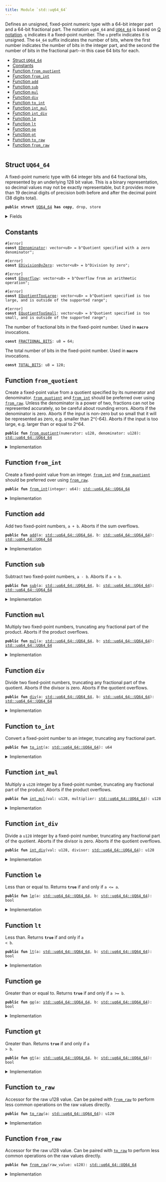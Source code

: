 ```yaml
---
title: Module `std::uq64_64`
---
```


Defines an unsigned, fixed-point numeric type with a 64-bit integer part and a 64-bit fractional
part. The notation <code>uq64_64</code> and <code><a href="../std/uq64_64.md#std_uq64_64_UQ64_64">UQ64_64</a></code> is based on
[Q notation](https://en.wikipedia.org/wiki/Q_(number_format)). <code>q</code> indicates it a fixed-point
number. The <code>u</code> prefix indicates it is unsigned. The <code>64_64</code> suffix indicates the number of
bits, where the first number indicates the number of bits in the integer part, and the second
the number of bits in the fractional part--in this case 64 bits for each.


-  [Struct `UQ64_64`](#std_uq64_64_UQ64_64)
-  [Constants](#@Constants_0)
-  [Function `from_quotient`](#std_uq64_64_from_quotient)
-  [Function `from_int`](#std_uq64_64_from_int)
-  [Function `add`](#std_uq64_64_add)
-  [Function `sub`](#std_uq64_64_sub)
-  [Function `mul`](#std_uq64_64_mul)
-  [Function `div`](#std_uq64_64_div)
-  [Function `to_int`](#std_uq64_64_to_int)
-  [Function `int_mul`](#std_uq64_64_int_mul)
-  [Function `int_div`](#std_uq64_64_int_div)
-  [Function `le`](#std_uq64_64_le)
-  [Function `lt`](#std_uq64_64_lt)
-  [Function `ge`](#std_uq64_64_ge)
-  [Function `gt`](#std_uq64_64_gt)
-  [Function `to_raw`](#std_uq64_64_to_raw)
-  [Function `from_raw`](#std_uq64_64_from_raw)


<pre><code></code></pre>



<a name="std_uq64_64_UQ64_64"></a>

## Struct `UQ64_64`

A fixed-point numeric type with 64 integer bits and 64 fractional bits, represented by an
underlying 128 bit value. This is a binary representation, so decimal values may not be exactly
representable, but it provides more than 19 decimal digits of precision both before and after
the decimal point (38 digits total).


<pre><code><b>public</b> <b>struct</b> <a href="../std/uq64_64.md#std_uq64_64_UQ64_64">UQ64_64</a> <b>has</b> <b>copy</b>, drop, store
</code></pre>



<details>
<summary>Fields</summary>


<dl>
<dt>
<code>0: u128</code>
</dt>
<dd>
</dd>
</dl>


</details>

<a name="@Constants_0"></a>

## Constants


<a name="std_uq64_64_EDenominator"></a>



<pre><code>#[error]
<b>const</b> <a href="../std/uq64_64.md#std_uq64_64_EDenominator">EDenominator</a>: vector&lt;u8&gt; = b"Quotient specified with a zero denominator";
</code></pre>



<a name="std_uq64_64_EDivisionByZero"></a>



<pre><code>#[error]
<b>const</b> <a href="../std/uq64_64.md#std_uq64_64_EDivisionByZero">EDivisionByZero</a>: vector&lt;u8&gt; = b"Division by zero";
</code></pre>



<a name="std_uq64_64_EOverflow"></a>



<pre><code>#[error]
<b>const</b> <a href="../std/uq64_64.md#std_uq64_64_EOverflow">EOverflow</a>: vector&lt;u8&gt; = b"Overflow from an arithmetic operation";
</code></pre>



<a name="std_uq64_64_EQuotientTooLarge"></a>



<pre><code>#[error]
<b>const</b> <a href="../std/uq64_64.md#std_uq64_64_EQuotientTooLarge">EQuotientTooLarge</a>: vector&lt;u8&gt; = b"Quotient specified is too large, and is outside of the supported range";
</code></pre>



<a name="std_uq64_64_EQuotientTooSmall"></a>



<pre><code>#[error]
<b>const</b> <a href="../std/uq64_64.md#std_uq64_64_EQuotientTooSmall">EQuotientTooSmall</a>: vector&lt;u8&gt; = b"Quotient specified is too small, and is outside of the supported range";
</code></pre>



<a name="std_uq64_64_FRACTIONAL_BITS"></a>

The number of fractional bits in the fixed-point number. Used in <code><b>macro</b></code> invocations.


<pre><code><b>const</b> <a href="../std/uq64_64.md#std_uq64_64_FRACTIONAL_BITS">FRACTIONAL_BITS</a>: u8 = 64;
</code></pre>



<a name="std_uq64_64_TOTAL_BITS"></a>

The total number of bits in the fixed-point number. Used in <code><b>macro</b></code> invocations.


<pre><code><b>const</b> <a href="../std/uq64_64.md#std_uq64_64_TOTAL_BITS">TOTAL_BITS</a>: u8 = 128;
</code></pre>



<a name="std_uq64_64_from_quotient"></a>

## Function `from_quotient`

Create a fixed-point value from a quotient specified by its numerator and denominator.
<code><a href="../std/uq64_64.md#std_uq64_64_from_quotient">from_quotient</a></code> and <code><a href="../std/uq64_64.md#std_uq64_64_from_int">from_int</a></code> should be preferred over using <code><a href="../std/uq64_64.md#std_uq64_64_from_raw">from_raw</a></code>.
Unless the denominator is a power of two, fractions can not be represented accurately,
so be careful about rounding errors.
Aborts if the denominator is zero.
Aborts if the input is non-zero but so small that it will be represented as zero, e.g. smaller
than 2^{-64}.
Aborts if the input is too large, e.g. larger than or equal to 2^64.


<pre><code><b>public</b> <b>fun</b> <a href="../std/uq64_64.md#std_uq64_64_from_quotient">from_quotient</a>(numerator: u128, denominator: u128): <a href="../std/uq64_64.md#std_uq64_64_UQ64_64">std::uq64_64::UQ64_64</a>
</code></pre>



<details>
<summary>Implementation</summary>


<pre><code><b>public</b> <b>fun</b> <a href="../std/uq64_64.md#std_uq64_64_from_quotient">from_quotient</a>(numerator: u128, denominator: u128): <a href="../std/uq64_64.md#std_uq64_64_UQ64_64">UQ64_64</a> {
    <a href="../std/uq64_64.md#std_uq64_64_UQ64_64">UQ64_64</a>(<a href="../std/macros.md#std_macros_uq_from_quotient">std::macros::uq_from_quotient</a>!&lt;u128, u256&gt;(
        numerator,
        denominator,
        <a href="../std/u128.md#std_u128_max_value">std::u128::max_value</a>!(),
        <a href="../std/uq64_64.md#std_uq64_64_TOTAL_BITS">TOTAL_BITS</a>,
        <a href="../std/uq64_64.md#std_uq64_64_FRACTIONAL_BITS">FRACTIONAL_BITS</a>,
        <b>abort</b> <a href="../std/uq64_64.md#std_uq64_64_EDenominator">EDenominator</a>,
        <b>abort</b> <a href="../std/uq64_64.md#std_uq64_64_EQuotientTooSmall">EQuotientTooSmall</a>,
        <b>abort</b> <a href="../std/uq64_64.md#std_uq64_64_EQuotientTooLarge">EQuotientTooLarge</a>,
    ))
}
</code></pre>



</details>

<a name="std_uq64_64_from_int"></a>

## Function `from_int`

Create a fixed-point value from an integer.
<code><a href="../std/uq64_64.md#std_uq64_64_from_int">from_int</a></code> and <code><a href="../std/uq64_64.md#std_uq64_64_from_quotient">from_quotient</a></code> should be preferred over using <code><a href="../std/uq64_64.md#std_uq64_64_from_raw">from_raw</a></code>.


<pre><code><b>public</b> <b>fun</b> <a href="../std/uq64_64.md#std_uq64_64_from_int">from_int</a>(integer: u64): <a href="../std/uq64_64.md#std_uq64_64_UQ64_64">std::uq64_64::UQ64_64</a>
</code></pre>



<details>
<summary>Implementation</summary>


<pre><code><b>public</b> <b>fun</b> <a href="../std/uq64_64.md#std_uq64_64_from_int">from_int</a>(integer: u64): <a href="../std/uq64_64.md#std_uq64_64_UQ64_64">UQ64_64</a> {
    <a href="../std/uq64_64.md#std_uq64_64_UQ64_64">UQ64_64</a>(<a href="../std/macros.md#std_macros_uq_from_int">std::macros::uq_from_int</a>!(integer, <a href="../std/uq64_64.md#std_uq64_64_FRACTIONAL_BITS">FRACTIONAL_BITS</a>))
}
</code></pre>



</details>

<a name="std_uq64_64_add"></a>

## Function `add`

Add two fixed-point numbers, <code>a + b</code>.
Aborts if the sum overflows.


<pre><code><b>public</b> <b>fun</b> <a href="../std/uq64_64.md#std_uq64_64_add">add</a>(a: <a href="../std/uq64_64.md#std_uq64_64_UQ64_64">std::uq64_64::UQ64_64</a>, b: <a href="../std/uq64_64.md#std_uq64_64_UQ64_64">std::uq64_64::UQ64_64</a>): <a href="../std/uq64_64.md#std_uq64_64_UQ64_64">std::uq64_64::UQ64_64</a>
</code></pre>



<details>
<summary>Implementation</summary>


<pre><code><b>public</b> <b>fun</b> <a href="../std/uq64_64.md#std_uq64_64_add">add</a>(a: <a href="../std/uq64_64.md#std_uq64_64_UQ64_64">UQ64_64</a>, b: <a href="../std/uq64_64.md#std_uq64_64_UQ64_64">UQ64_64</a>): <a href="../std/uq64_64.md#std_uq64_64_UQ64_64">UQ64_64</a> {
    <a href="../std/uq64_64.md#std_uq64_64_UQ64_64">UQ64_64</a>(<a href="../std/macros.md#std_macros_uq_add">std::macros::uq_add</a>!&lt;u128, u256&gt;(
        a.0,
        b.0,
        <a href="../std/u128.md#std_u128_max_value">std::u128::max_value</a>!(),
        <b>abort</b> <a href="../std/uq64_64.md#std_uq64_64_EOverflow">EOverflow</a>,
    ))
}
</code></pre>



</details>

<a name="std_uq64_64_sub"></a>

## Function `sub`

Subtract two fixed-point numbers, <code>a - b</code>.
Aborts if <code>a &lt; b</code>.


<pre><code><b>public</b> <b>fun</b> <a href="../std/uq64_64.md#std_uq64_64_sub">sub</a>(a: <a href="../std/uq64_64.md#std_uq64_64_UQ64_64">std::uq64_64::UQ64_64</a>, b: <a href="../std/uq64_64.md#std_uq64_64_UQ64_64">std::uq64_64::UQ64_64</a>): <a href="../std/uq64_64.md#std_uq64_64_UQ64_64">std::uq64_64::UQ64_64</a>
</code></pre>



<details>
<summary>Implementation</summary>


<pre><code><b>public</b> <b>fun</b> <a href="../std/uq64_64.md#std_uq64_64_sub">sub</a>(a: <a href="../std/uq64_64.md#std_uq64_64_UQ64_64">UQ64_64</a>, b: <a href="../std/uq64_64.md#std_uq64_64_UQ64_64">UQ64_64</a>): <a href="../std/uq64_64.md#std_uq64_64_UQ64_64">UQ64_64</a> {
    <a href="../std/uq64_64.md#std_uq64_64_UQ64_64">UQ64_64</a>(<a href="../std/macros.md#std_macros_uq_sub">std::macros::uq_sub</a>!(a.0, b.0, <b>abort</b> <a href="../std/uq64_64.md#std_uq64_64_EOverflow">EOverflow</a>))
}
</code></pre>



</details>

<a name="std_uq64_64_mul"></a>

## Function `mul`

Multiply two fixed-point numbers, truncating any fractional part of the product.
Aborts if the product overflows.


<pre><code><b>public</b> <b>fun</b> <a href="../std/uq64_64.md#std_uq64_64_mul">mul</a>(a: <a href="../std/uq64_64.md#std_uq64_64_UQ64_64">std::uq64_64::UQ64_64</a>, b: <a href="../std/uq64_64.md#std_uq64_64_UQ64_64">std::uq64_64::UQ64_64</a>): <a href="../std/uq64_64.md#std_uq64_64_UQ64_64">std::uq64_64::UQ64_64</a>
</code></pre>



<details>
<summary>Implementation</summary>


<pre><code><b>public</b> <b>fun</b> <a href="../std/uq64_64.md#std_uq64_64_mul">mul</a>(a: <a href="../std/uq64_64.md#std_uq64_64_UQ64_64">UQ64_64</a>, b: <a href="../std/uq64_64.md#std_uq64_64_UQ64_64">UQ64_64</a>): <a href="../std/uq64_64.md#std_uq64_64_UQ64_64">UQ64_64</a> {
    <a href="../std/uq64_64.md#std_uq64_64_UQ64_64">UQ64_64</a>(<a href="../std/uq64_64.md#std_uq64_64_int_mul">int_mul</a>(a.0, b))
}
</code></pre>



</details>

<a name="std_uq64_64_div"></a>

## Function `div`

Divide two fixed-point numbers, truncating any fractional part of the quotient.
Aborts if the divisor is zero.
Aborts if the quotient overflows.


<pre><code><b>public</b> <b>fun</b> <a href="../std/uq64_64.md#std_uq64_64_div">div</a>(a: <a href="../std/uq64_64.md#std_uq64_64_UQ64_64">std::uq64_64::UQ64_64</a>, b: <a href="../std/uq64_64.md#std_uq64_64_UQ64_64">std::uq64_64::UQ64_64</a>): <a href="../std/uq64_64.md#std_uq64_64_UQ64_64">std::uq64_64::UQ64_64</a>
</code></pre>



<details>
<summary>Implementation</summary>


<pre><code><b>public</b> <b>fun</b> <a href="../std/uq64_64.md#std_uq64_64_div">div</a>(a: <a href="../std/uq64_64.md#std_uq64_64_UQ64_64">UQ64_64</a>, b: <a href="../std/uq64_64.md#std_uq64_64_UQ64_64">UQ64_64</a>): <a href="../std/uq64_64.md#std_uq64_64_UQ64_64">UQ64_64</a> {
    <a href="../std/uq64_64.md#std_uq64_64_UQ64_64">UQ64_64</a>(<a href="../std/uq64_64.md#std_uq64_64_int_div">int_div</a>(a.0, b))
}
</code></pre>



</details>

<a name="std_uq64_64_to_int"></a>

## Function `to_int`

Convert a fixed-point number to an integer, truncating any fractional part.


<pre><code><b>public</b> <b>fun</b> <a href="../std/uq64_64.md#std_uq64_64_to_int">to_int</a>(a: <a href="../std/uq64_64.md#std_uq64_64_UQ64_64">std::uq64_64::UQ64_64</a>): u64
</code></pre>



<details>
<summary>Implementation</summary>


<pre><code><b>public</b> <b>fun</b> <a href="../std/uq64_64.md#std_uq64_64_to_int">to_int</a>(a: <a href="../std/uq64_64.md#std_uq64_64_UQ64_64">UQ64_64</a>): u64 {
    <a href="../std/macros.md#std_macros_uq_to_int">std::macros::uq_to_int</a>!(a.0, <a href="../std/uq64_64.md#std_uq64_64_FRACTIONAL_BITS">FRACTIONAL_BITS</a>)
}
</code></pre>



</details>

<a name="std_uq64_64_int_mul"></a>

## Function `int_mul`

Multiply a <code>u128</code> integer by a fixed-point number, truncating any fractional part of the product.
Aborts if the product overflows.


<pre><code><b>public</b> <b>fun</b> <a href="../std/uq64_64.md#std_uq64_64_int_mul">int_mul</a>(val: u128, multiplier: <a href="../std/uq64_64.md#std_uq64_64_UQ64_64">std::uq64_64::UQ64_64</a>): u128
</code></pre>



<details>
<summary>Implementation</summary>


<pre><code><b>public</b> <b>fun</b> <a href="../std/uq64_64.md#std_uq64_64_int_mul">int_mul</a>(val: u128, multiplier: <a href="../std/uq64_64.md#std_uq64_64_UQ64_64">UQ64_64</a>): u128 {
    <a href="../std/macros.md#std_macros_uq_int_mul">std::macros::uq_int_mul</a>!&lt;u128, u256&gt;(
        val,
        multiplier.0,
        <a href="../std/u128.md#std_u128_max_value">std::u128::max_value</a>!(),
        <a href="../std/uq64_64.md#std_uq64_64_FRACTIONAL_BITS">FRACTIONAL_BITS</a>,
        <b>abort</b> <a href="../std/uq64_64.md#std_uq64_64_EOverflow">EOverflow</a>,
    )
}
</code></pre>



</details>

<a name="std_uq64_64_int_div"></a>

## Function `int_div`

Divide a <code>u128</code> integer by a fixed-point number, truncating any fractional part of the quotient.
Aborts if the divisor is zero.
Aborts if the quotient overflows.


<pre><code><b>public</b> <b>fun</b> <a href="../std/uq64_64.md#std_uq64_64_int_div">int_div</a>(val: u128, divisor: <a href="../std/uq64_64.md#std_uq64_64_UQ64_64">std::uq64_64::UQ64_64</a>): u128
</code></pre>



<details>
<summary>Implementation</summary>


<pre><code><b>public</b> <b>fun</b> <a href="../std/uq64_64.md#std_uq64_64_int_div">int_div</a>(val: u128, divisor: <a href="../std/uq64_64.md#std_uq64_64_UQ64_64">UQ64_64</a>): u128 {
    <a href="../std/macros.md#std_macros_uq_int_div">std::macros::uq_int_div</a>!&lt;u128, u256&gt;(
        val,
        divisor.0,
        <a href="../std/u128.md#std_u128_max_value">std::u128::max_value</a>!(),
        <a href="../std/uq64_64.md#std_uq64_64_FRACTIONAL_BITS">FRACTIONAL_BITS</a>,
        <b>abort</b> <a href="../std/uq64_64.md#std_uq64_64_EDivisionByZero">EDivisionByZero</a>,
        <b>abort</b> <a href="../std/uq64_64.md#std_uq64_64_EOverflow">EOverflow</a>,
    )
}
</code></pre>



</details>

<a name="std_uq64_64_le"></a>

## Function `le`

Less than or equal to. Returns <code><b>true</b></code> if and only if <code>a &lt;= a</code>.


<pre><code><b>public</b> <b>fun</b> <a href="../std/uq64_64.md#std_uq64_64_le">le</a>(a: <a href="../std/uq64_64.md#std_uq64_64_UQ64_64">std::uq64_64::UQ64_64</a>, b: <a href="../std/uq64_64.md#std_uq64_64_UQ64_64">std::uq64_64::UQ64_64</a>): bool
</code></pre>



<details>
<summary>Implementation</summary>


<pre><code><b>public</b> <b>fun</b> <a href="../std/uq64_64.md#std_uq64_64_le">le</a>(a: <a href="../std/uq64_64.md#std_uq64_64_UQ64_64">UQ64_64</a>, b: <a href="../std/uq64_64.md#std_uq64_64_UQ64_64">UQ64_64</a>): bool {
    a.0 &lt;= b.0
}
</code></pre>



</details>

<a name="std_uq64_64_lt"></a>

## Function `lt`

Less than. Returns <code><b>true</b></code> if and only if <code>a &lt; b</code>.


<pre><code><b>public</b> <b>fun</b> <a href="../std/uq64_64.md#std_uq64_64_lt">lt</a>(a: <a href="../std/uq64_64.md#std_uq64_64_UQ64_64">std::uq64_64::UQ64_64</a>, b: <a href="../std/uq64_64.md#std_uq64_64_UQ64_64">std::uq64_64::UQ64_64</a>): bool
</code></pre>



<details>
<summary>Implementation</summary>


<pre><code><b>public</b> <b>fun</b> <a href="../std/uq64_64.md#std_uq64_64_lt">lt</a>(a: <a href="../std/uq64_64.md#std_uq64_64_UQ64_64">UQ64_64</a>, b: <a href="../std/uq64_64.md#std_uq64_64_UQ64_64">UQ64_64</a>): bool {
    a.0 &lt; b.0
}
</code></pre>



</details>

<a name="std_uq64_64_ge"></a>

## Function `ge`

Greater than or equal to. Returns <code><b>true</b></code> if and only if <code>a &gt;= b</code>.


<pre><code><b>public</b> <b>fun</b> <a href="../std/uq64_64.md#std_uq64_64_ge">ge</a>(a: <a href="../std/uq64_64.md#std_uq64_64_UQ64_64">std::uq64_64::UQ64_64</a>, b: <a href="../std/uq64_64.md#std_uq64_64_UQ64_64">std::uq64_64::UQ64_64</a>): bool
</code></pre>



<details>
<summary>Implementation</summary>


<pre><code><b>public</b> <b>fun</b> <a href="../std/uq64_64.md#std_uq64_64_ge">ge</a>(a: <a href="../std/uq64_64.md#std_uq64_64_UQ64_64">UQ64_64</a>, b: <a href="../std/uq64_64.md#std_uq64_64_UQ64_64">UQ64_64</a>): bool {
    a.0 &gt;= b.0
}
</code></pre>



</details>

<a name="std_uq64_64_gt"></a>

## Function `gt`

Greater than. Returns <code><b>true</b></code> if and only if <code>a &gt; b</code>.


<pre><code><b>public</b> <b>fun</b> <a href="../std/uq64_64.md#std_uq64_64_gt">gt</a>(a: <a href="../std/uq64_64.md#std_uq64_64_UQ64_64">std::uq64_64::UQ64_64</a>, b: <a href="../std/uq64_64.md#std_uq64_64_UQ64_64">std::uq64_64::UQ64_64</a>): bool
</code></pre>



<details>
<summary>Implementation</summary>


<pre><code><b>public</b> <b>fun</b> <a href="../std/uq64_64.md#std_uq64_64_gt">gt</a>(a: <a href="../std/uq64_64.md#std_uq64_64_UQ64_64">UQ64_64</a>, b: <a href="../std/uq64_64.md#std_uq64_64_UQ64_64">UQ64_64</a>): bool {
    a.0 &gt; b.0
}
</code></pre>



</details>

<a name="std_uq64_64_to_raw"></a>

## Function `to_raw`

Accessor for the raw u128 value. Can be paired with <code><a href="../std/uq64_64.md#std_uq64_64_from_raw">from_raw</a></code> to perform less common operations
on the raw values directly.


<pre><code><b>public</b> <b>fun</b> <a href="../std/uq64_64.md#std_uq64_64_to_raw">to_raw</a>(a: <a href="../std/uq64_64.md#std_uq64_64_UQ64_64">std::uq64_64::UQ64_64</a>): u128
</code></pre>



<details>
<summary>Implementation</summary>


<pre><code><b>public</b> <b>fun</b> <a href="../std/uq64_64.md#std_uq64_64_to_raw">to_raw</a>(a: <a href="../std/uq64_64.md#std_uq64_64_UQ64_64">UQ64_64</a>): u128 {
    a.0
}
</code></pre>



</details>

<a name="std_uq64_64_from_raw"></a>

## Function `from_raw`

Accessor for the raw u128 value. Can be paired with <code><a href="../std/uq64_64.md#std_uq64_64_to_raw">to_raw</a></code> to perform less common operations
on the raw values directly.


<pre><code><b>public</b> <b>fun</b> <a href="../std/uq64_64.md#std_uq64_64_from_raw">from_raw</a>(raw_value: u128): <a href="../std/uq64_64.md#std_uq64_64_UQ64_64">std::uq64_64::UQ64_64</a>
</code></pre>



<details>
<summary>Implementation</summary>


<pre><code><b>public</b> <b>fun</b> <a href="../std/uq64_64.md#std_uq64_64_from_raw">from_raw</a>(raw_value: u128): <a href="../std/uq64_64.md#std_uq64_64_UQ64_64">UQ64_64</a> {
    <a href="../std/uq64_64.md#std_uq64_64_UQ64_64">UQ64_64</a>(raw_value)
}
</code></pre>



</details>
